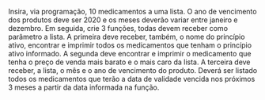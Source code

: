 Insira, via programação, 10 medicamentos a uma lista. O ano de vencimento dos produtos deve ser 2020 e os meses deverão variar entre janeiro e dezembro.
Em seguida, crie 3 funções, todas devem receber como parâmetro a lista.
A primeira deve receber, também, o nome do princípio ativo, encontrar e imprimir todos os medicamentos que tenham o princípio ativo informado.
A segunda deve encontrar e imprimir o medicamento que tenha o preço de venda mais barato e o mais caro da lista.
A terceira deve receber, a lista, o mês e o ano de vencimento do produto. Deverá ser listado todos os medicamentos que terão a data de validade vencida nos próximos 3 meses a partir da data informada na função.